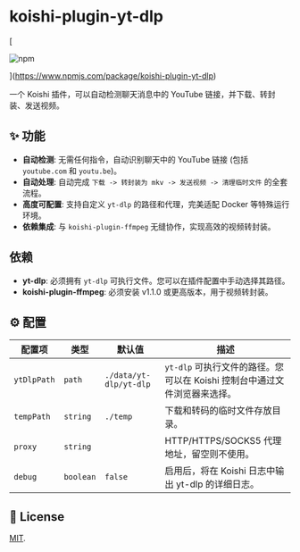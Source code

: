 # koishi-plugin-yt-dlp

[

![npm](https://img.shields.io/npm/v/koishi-plugin-yt-dlp.svg)

](https://www.npmjs.com/package/koishi-plugin-yt-dlp)

一个 Koishi 插件，可以自动检测聊天消息中的 YouTube 链接，并下载、转封装、发送视频。

## ✨ 功能

- **自动检测**: 无需任何指令，自动识别聊天中的 YouTube 链接 (包括 `youtube.com` 和 `youtu.be`)。
- **自动处理**: 自动完成 `下载 -> 转封装为 mkv -> 发送视频 -> 清理临时文件` 的全套流程。
- **高度可配置**: 支持自定义 `yt-dlp` 的路径和代理，完美适配 Docker 等特殊运行环境。
- **依赖集成**: 与 `koishi-plugin-ffmpeg` 无缝协作，实现高效的视频转封装。

## 依赖

- **yt-dlp**: 必须拥有 `yt-dlp` 可执行文件。您可以在插件配置中手动选择其路径。
- **koishi-plugin-ffmpeg**: 必须安装 v1.1.0 或更高版本，用于视频转封装。

## ⚙️ 配置

| 配置项 | 类型 | 默认值 | 描述 |
|---|---|---|---|
| `ytDlpPath` | `path` | `./data/yt-dlp/yt-dlp` | `yt-dlp` 可执行文件的路径。您可以在 Koishi 控制台中通过文件浏览器来选择。 |
| `tempPath` | `string` | `./temp` | 下载和转码的临时文件存放目录。 |
| `proxy` | `string` | | HTTP/HTTPS/SOCKS5 代理地址，留空则不使用。 |
| `debug` | `boolean` | `false` | 启用后，将在 Koishi 日志中输出 yt-dlp 的详细日志。 |

## 📝 License

[MIT](./LICENSE).